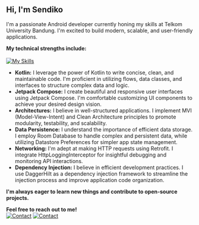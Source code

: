 ##  Hi, I'm Sendiko

I'm a passionate Android developer currently honing my skills at Telkom University Bandung. I'm excited to build modern, scalable, and user-friendly applications.

**My technical strengths include:**
<br>
<br>
[![My Skills](https://skillicons.dev/icons?i=androidstudio,gradle,kotlin,git,postman&theme=dark)]()
<br>
* **Kotlin:** I leverage the power of Kotlin to write concise, clean, and maintainable code. I'm proficient in utilizing flows, data classes, and interfaces to structure complex data and logic.
* **Jetpack Compose:** I create beautiful and responsive user interfaces using Jetpack Compose. I'm comfortable customizing UI components to achieve your desired design vision.
* **Architectures:** I believe in well-structured applications. I implement MVI (Model-View-Intent) and Clean Architecture principles to promote modularity, testability, and scalability.
* **Data Persistence:** I understand the importance of efficient data storage. I employ Room Database to handle complex and persistent data, while utilizing Datastore Preferences for simpler app state management.
* **Networking:** I'm adept at making HTTP requests using Retrofit. I integrate HttpLoggingInterceptor for insightful debugging and monitoring API interactions.
* **Dependency Injection:** I believe in efficient development practices. I use DaggerHilt as a dependency injection framework to streamline the injection process and improve application code organization.

**I'm always eager to learn new things and contribute to open-source projects.**

**Feel free to reach out to me!**
<br> 
[![Contact](https://skillicons.dev/icons?i=gmail)](mailto:rizkysendiko7@gmail.com) [![Contact](https://skillicons.dev/icons?i=instagram)](https://instagram.com/sendikoapp.kt
) 
<!---
Sendiko/Sendiko is a ✨ special ✨ repository because its `README.md` (this file) appears on your GitHub profile.
You can click the Preview link to take a look at your changes.
--->
